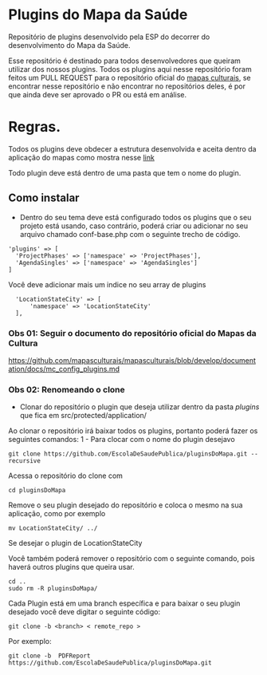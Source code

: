 # Plugins do Mapa da Saúde
Repositório de plugins desenvolvido pela ESP do decorrer do desenvolvimento do Mapa da Saúde.

Esse repositório é destinado para todos desenvolvedores que queiram utilizar dos nossos plugins.
Todos os plugins aqui nesse repositório foram feitos um PULL REQUEST para o repositório oficial do [mapas culturais](https://github.com/mapasculturais), se encontrar nesse repositório e não encontrar no repositórios deles, é por que ainda deve ser aprovado o PR ou está em análise.

# Regras.

Todos os plugins deve obdecer a estrutura desenvolvida e aceita dentro da aplicação do mapas como mostra nesse [link](https://github.com/mapasculturais/mapasculturais-base-project/tree/master/plugins)

Todo plugin deve está dentro de uma pasta que tem o nome do plugin.

## Como instalar
- Dentro do seu tema deve está configurado todos os plugins que o seu projeto está usando, caso contrário, poderá criar ou adicionar no seu arquivo chamado conf-base.php com o seguinte trecho de código.
```
'plugins' => [
  'ProjectPhases' => ['namespace' => 'ProjectPhases'],
  'AgendaSingles' => ['namespace' => 'AgendaSingles']
]
```
Você deve adicionar mais um indice no seu array de plugins
``` 
  'LocationStateCity' => [
      'namespace' => 'LocationStateCity'
  ],
```

### Obs 01: Seguir o documento do repositório oficial do Mapas da Cultura
https://github.com/mapasculturais/mapasculturais/blob/develop/documentation/docs/mc_config_plugins.md

### Obs 02: Renomeando o clone
- Clonar do repositório o plugin que deseja utilizar dentro da pasta *plugins* que fica em src/protected/application/

Ao clonar o repositório irá baixar todos os plugins, portanto poderá fazer os seguintes comandos:
1 - Para clocar com o nome do plugin desejavo
```
git clone https://github.com/EscolaDeSaudePublica/pluginsDoMapa.git --recursive
```
Acessa o repositório do clone com
```
cd pluginsDoMapa
``` 
Remove o seu plugin desejado do repositório e coloca o mesmo na sua aplicação, como por exemplo 
```
mv LocationStateCity/ ../
```
Se desejar o plugin de LocationStateCity

Você também poderá remover o repositório com o seguinte comando, pois haverá outros plugins que queira usar.
```
cd ..
sudo rm -R pluginsDoMapa/
``` 
Cada Plugin está em uma branch específica e para baixar o seu plugin desejado você deve digitar o seguinte código:
```
git clone -b <branch> < remote_repo >
```
Por exemplo: 
```
git clone -b  PDFReport  https://github.com/EscolaDeSaudePublica/pluginsDoMapa.git
```

